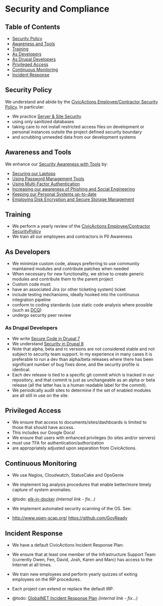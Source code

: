 # Security and Compliance

## Table of Contents

* [Security Policy](#security-policy)
* [Awareness and Tools](#awareness-and-tools)
* [Training](#training)
* [As Developers](#as-developers)
* [As Drupal Developers](#as-drupal-developers)
* [Privileged Access](#privileged-access)
* [Continuous Monitoring](#continuous-monitoring)
* [Incident Response](#incident-response)

## Security Policy

We understand and abide by the [CivicActions Employee/Contractor Security Policy](https://github.com/CivicActions/security-policy). In particular:

* We practice [Server & Site Security](https://github.com/CivicActions/security-policy#server--site-security)
* using only sanitized databases
* taking care to not install restricted access files on development or personal instances outsite the project defined security boundary
* and scrubbing unneeded data from our development systems

## Awareness and Tools

We enhance our [Security Awareness with Tools](https://github.com/CivicActions/security-policy/blob/master/tools/README.md#tfa-backup-codes) by:

* [Securing our Laptops](https://github.com/CivicActions/security-policy/blob/master/tools/README.md#securing-your-laptop)
* [Using Password Management Tools](https://github.com/CivicActions/security-policy/blob/master/tools/README.md#password-management-tools)
* [Using Multi-Factor Authentication](https://github.com/CivicActions/security-policy/blob/master/tools/README.md#use-two-factor-or-2-step-authentication-tfa-2fa)
* [Increasing our awareness of Phishing and Social Engineering](https://github.com/CivicActions/security-policy/blob/master/tools/README.md#phishing-and-social-engineering)
* [Keeping our Personal Systems up-to-date](https://github.com/CivicActions/security-policy/blob/master/tools/README.md#keep-your-systems-up-to-date)
* [Employing Disk Encryption and Secure Storage Management](https://github.com/CivicActions/security-policy/blob/master/tools/README.md#disk-encryption-and-storage-management)

## Training

* We perform a yearly review of the [CivicActions Employee/Contractor SecurityPolicy](https://github.com/CivicActions/security-policy)
* We train all our employees and contractors in PII Awareness

## As Developers

* We minimize custom code, always preferring to use community maintained modules and contribute patches when needed
* When necessary for new functionality, we strive to create generic modules and contribute them to the parent project
* Custom code must:
* have an associated Jira (or other ticketing system) ticket
* include testing mechanisms, ideally hooked into the continuous integration pipeline
* conform to coding standards (use static code analysis where possible (such as [DCQ](https://www.drupal.org/project/dcq))
* undergo security peer review

### As Drupal Developers

* We write [Secure Code in Drupal 7](https://www.drupal.org/docs/7/security/writing-secure-code)
* We understand [Security in Drupal 8](https://www.drupal.org/docs/8/security)
* Note that alpha, beta and rc versions are not considered stable and not subject to security team support. In my experience in many cases it is preferable to run a dev than alpha/beta releases where there has been significant number of bug fixes done, and the security profile is identical.
* Each dev release is tied to a specific git commit which is tracked in our repository, and that commit is just as unchangeable as an alpha or beta release (all the latter has is a human readable label for the commit).
* We periodically audit sites to determine if the set of enabled modules are all still in use on the site.

## Privileged Access

* We ensure that access to documents/sites/dashboards is limited to those that should have access.
* This includes our Google Docs!
* We ensure that users with enhanced privileges (to sites and/or servers)
* must use TFA for authentication/authorization
* are appropriately adjusted upon separation from CivicActions.

## Continuous Monitoring

* We use Nagios, Cloudwatch, StatusCake and OpsGenie
* We implement log analysis procedures that enable better/more timely capture of system anomalies.
* @todo:  [elk-in-docker](https://git.civicactions.net/devops/elk-in-docker) *(internal link - fix...)*

* We implement automated security scanning of the OS. See:
* <http://www.open-scap.org/>
  <https://github.com/GovReady>

## Incident Response

* We have a default CivicActions Incident Response Plan:
* We ensure that at least one member of the Infrastructure Support Team (currently Owen, Fen, David, Josh, Karen and Marc) has access to the Internet at all times.
* We train new employees and perform yearly quizzes of exiting employees on the IRP procedures.

* Each project can extend or replace the default IRP.
* @todo: [GlobalNET Incident Response Plan](https://docs.google.com/a/civicactions.net/document/d/1hk2rODDPrbc7P-J-1l1UyCyx8cjEVQALd1MC53BijsA) *(internal link - fix...)*
